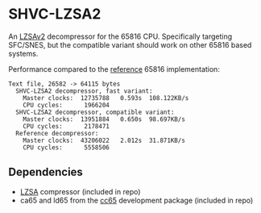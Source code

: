 # SHVC-LZSA2

An [LZSAv2](https://github.com/emmanuel-marty/lzsa) decompressor for the 65816 CPU. Specifically targeting SFC/SNES, but the compatible variant should work on other 65816 based systems.

Performance compared to the [reference](https://github.com/emmanuel-marty/lzsa/blob/master/asm/65816/decompress_v2.asm) 65816 implementation:
```
Text file, 26582 -> 64115 bytes
  SHVC-LZSA2 decompressor, fast variant:
    Master clocks:  12735788   0.593s  108.122KB/s
    CPU cycles:      1966204
  SHVC-LZSA2 decompressor, compatible variant:
    Master clocks:  13951884   0.650s  98.697KB/s
    CPU cycles:      2178471
  Reference decompressor:
    Master clocks:  43206022   2.012s  31.871KB/s
    CPU cycles:      5558506
```

## Dependencies
- [LZSA](https://github.com/emmanuel-marty/lzsa) compressor (included in repo)
- ca65 and ld65 from the [cc65](https://github.com/cc65/cc65) development package (included in repo)
